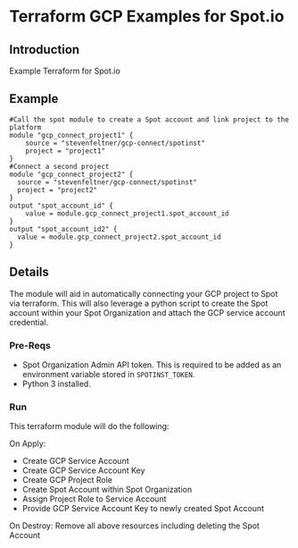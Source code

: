 # Terraform GCP Examples for Spot.io

## Introduction
Example Terraform for Spot.io

## Example
```hcl
#Call the spot module to create a Spot account and link project to the platform
module "gcp_connect_project1" {
    source = "stevenfeltner/gcp-connect/spotinst"
    project = "project1"
}
#Connect a second project
module "gcp_connect_project2" {
  source = "stevenfeltner/gcp-connect/spotinst"
  project = "project2"
}
output "spot_account_id" {
    value = module.gcp_connect_project1.spot_account_id
}
output "spot_account_id2" {
  value = module.gcp_connect_project2.spot_account_id
}

```

## Details
The module will aid in automatically connecting your GCP project to Spot via terraform. This will also leverage a python script to create the Spot account within your Spot Organization and attach the GCP service account credential.

### Pre-Reqs
* Spot Organization Admin API token. This is required to be added as an environment variable stored in ```SPOTINST_TOKEN```.  
* Python 3 installed. 

### Run
This terraform module will do the following:

On Apply:
* Create GCP Service Account
* Create GCP Service Account Key
* Create GCP Project Role
* Create Spot Account within Spot Organization
* Assign Project Role to Service Account
* Provide GCP Service Account Key to newly created Spot Account

On Destroy:
Remove all above resources including deleting the Spot Account
